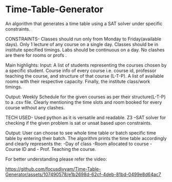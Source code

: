 # Time-Table-Generator
An algorithm that generates a time table using a SAT solver under specific constraints.

CONSTRAINTS-
Classes should run only from Monday to Friday(available days).
Only 1 lecture of any course on a single day.
Classes should be in institute specified timings.
Labs should be continuous on a day.
No clashes are there for rooms or profs .

Main highlights:
Input:
A list of students representing the courses chosen by a specific student.
Course info of every course i.e. course id, professor teaching the course, and structure of that course (L-T-P).
A list of available rooms with their respective capacity.
Finally, the institute class/work timings.

Output:
Weekly Schedule for the given courses as per their structure(L-T-P) to a .csv file. 
Clearly mentioning the time slots and room booked for every course without any clashes.

TECH USED-
Used python as it is versatile and readable.
Z3 –SAT solver for checking if the given problem is sat or unsat based upon constraints.

Output:
User can choose to see whole time table or batch specific time table by entering their batch.
The algorithm prints the time table accordingly and clearly represents the:
	-Day of class
	-Room allocated to course
	- Course ID and
	- Prof.  Teaching the course.

For better understanding please refer the video:


https://github.com/focusdivyam/Time-Table-Generator/assets/107490578/e1b2698d-62cf-4deb-81bd-0499e8d64ac7
